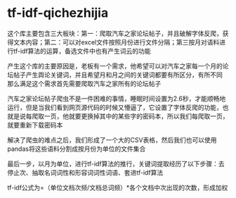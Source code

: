 # tf-idf-qichezhijia
这个库主要包含三大板块：第一：爬取汽车之家论坛帖子，并且破解字体反爬，获得文本内容；第二：可以对excel文件按照月份进行文件分隔；第三按月对语料进行tf-idf算法的运算，备选文件中也有产生词云的功能


产生这个库的主要原因是，老板有一个需求，他希望可以对汽车之家每一个月的论坛帖子产生舆论关键词，并且希望月和月之间的关键词都要有所区分，有所不同
那么满足这个需求首先需要爬取汽车之家所有的论坛帖子

汽车之家论坛帖子爬虫不是一件困难的事情，睡眠时间设置为2.6秒，才能顺畅地运行，但是当我们看到网页源代码的时候又懵逼了，它设置了字体反爬的功能，也就是说每爬取一页，他就要更换掉其中的某些字的密码本，所以我们每爬取一页，就要重新下载密码本

解决了爬虫的难点之后，我们形成了一个大的CSV表格，然后我们也可以使用pandas将这些语料分割成按月份为单位的文件集合

最后一步，以月为单位，进行tf-idf算法的推行，关键词提取经历了以下步骤：去停止次、抽取名词词性和形容词词性词语、套进tf-idf算法


tf-idf公式为=（单位文档次频/文档总词频）*各个文档中次出现的次数，形成加权

